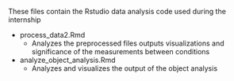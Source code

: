 These files contain the Rstudio data analysis code used during the internship
* process_data2.Rmd
  * Analyzes the preprocessed files outputs visualizations and significance of the measurements between conditions
* analyze_object_analysis.Rmd
  * Analyzes and visualizes the output of the object analysis
